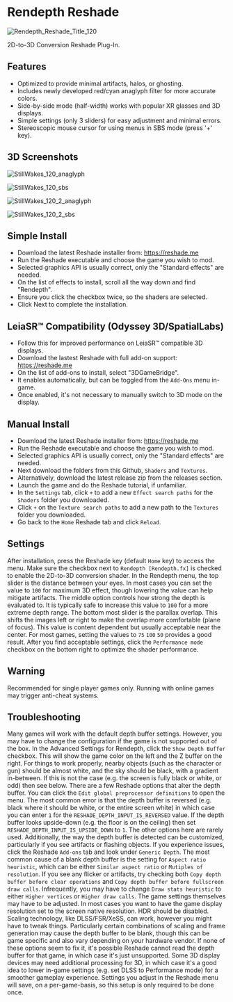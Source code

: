 # Rendepth Reshade
![Rendepth_Reshade_Title_120](https://github.com/user-attachments/assets/6aa30869-5bda-4090-b44b-b1f2e162cb33)

2D-to-3D Conversion Reshade Plug-In.

## Features
- Optimized to provide minimal artifacts, halos, or ghosting.
- Includes newly developed red/cyan anaglyph filter for more accurate colors.
- Side-by-side mode (half-width) works with popular XR glasses and 3D displays.
- Simple settings (only 3 sliders) for easy adjustment and minimal errors.
- Stereoscopic mouse cursor for using menus in SBS mode (press '+' key).

## 3D Screenshots

![StillWakes_120_anaglyph](https://github.com/user-attachments/assets/316d2af2-9a26-487a-b6fd-d3b437a8da5c)

![StillWakes_120_sbs](https://github.com/user-attachments/assets/31bf065f-12e9-4ff0-b2de-8b8c2f92cc43)

![StillWakes_120_2_anaglyph](https://github.com/user-attachments/assets/01d5123c-266b-451e-a97e-86eb209276ec)

![StillWakes_120_2_sbs](https://github.com/user-attachments/assets/af4e6b26-9674-4a33-9928-83176e0a83f5)


## Simple Install

- Download the latest Reshade installer from: https://reshade.me
- Run the Reshade executable and choose the game you wish to mod.
- Selected graphics API is usually correct, only the "Standard effects" are needed.
- On the list of effects to install, scroll all the way down and find "Rendepth".
- Ensure you click the checkbox twice, so the shaders are selected.
- Click Next to complete the installation.

## LeiaSR™ Compatibility (Odyssey 3D/SpatialLabs)

- Follow this for improved performance on LeiaSR™ compatible 3D displays.
- Download the lastest Reshade with full add-on support: https://reshade.me
- On the list of add-ons to install, select "3DGameBridge".
- It enables automatically, but can be toggled from the `Add-Ons` menu in-game.
- Once enabled, it's not necessary to manually switch to 3D mode on the display.
  
## Manual Install

- Download the latest Reshade installer from: https://reshade.me
- Run the Reshade executable and choose the game you wish to mod.
- Selected graphics API is usually correct, only the "Standard effects" are needed.
- Next download the folders from this Github, `Shaders` and `Textures`.
- Alternatively, download the latest release zip from the releases section.
- Launch the game and do the Reshade tutorial, if unfamiliar.
- In the `Settings` tab, click `+` to add a new `Effect search paths` for the `Shaders` folder you downloaded.
- Click `+` on the `Texture search paths` to add a new path to the `Textures` folder you downloaded.
- Go back to the `Home` Reshade tab and click `Reload`.

## Settings

After installation, press the Reshade key (default `Home` key) to access the menu. Make sure the checkbox next to `Rendepth [Rendepth.fx]` is checked to enable the 2D-to-3D conversion shader. In the Rendepth menu, the top slider is the distance between your eyes. In most cases you can set the value to `100` for maximum 3D effect, though lowering the value can help mitigate artifacts. The middle option controls how strong the depth is evaluated to. It is typically safe to increase this value to `100` for a more extreme depth range. The bottom most slider is the parallax overlap. This shifts the images left or right to make the overlap more comfortable (plane of focus). This value is content dependent but usually acceptable near the center. For most games, setting the values to `75` `100` `50` provides a good result. After you find acceptable settings, click the `Performance mode` checkbox on the bottom right to optimize the shader performance.

## Warning

Recommended for single player games only. Running with online games may trigger anti-cheat systems.

## Troubleshooting

Many games will work with the default depth buffer settings. However, you may have to change the configuration if the game is not supported out of the box. In the Advanced Settings for Rendepth, click the `Show Depth Buffer` checkbox. This will show the game color on the left and the Z buffer on the right. For things to work properly, nearby objects (such as the character or gun) should be almost white, and the sky should be black, with a gradient in-between. If this is not the case (e.g. the screen is fully black or white, or odd) then see below. There are a few Reshade options that alter the depth buffer. You can click the `Edit global preprocessor definitions` to open the menu. The most common error is that the depth buffer is reversed (e.g. black where it should be white, or the entire screen white) in which case you can enter `1` for the `RESHADE_DEPTH_INPUT_IS_REVERSED` value. If the depth buffer looks upside-down (e.g. the floor is on the ceiling) then set `RESHADE_DEPTH_INPUT_IS_UPSIDE_DOWN` to `1`. The other options here are rarely used. Additionally, the way the depth buffer is detected can be customized, particularly if you see artifacts or flashing objects. If you experience issues, click the Reshade `Add-ons` tab and look under `Generic Depth`. The most common cause of a blank depth buffer is the setting for `Aspect ratio heuristic`, which can be either `Similar aspect ratio` or `Mutiples of resolution`. If you see any flicker or artifacts, try checking both `Copy depth buffer before clear operations` and `Copy depth buffer before fullscreen draw calls`. Infrequently, you may have to change `Draw stats heuristic` to either `Higher vertices` or `Higher draw calls`. The game settings themselves may have to be adjusted. In most cases you want to have the game display resolution set to the screen native resolution. HDR should be disabled. Scaling technology, like DLSS/FSR/XeSS, can work, however you might have to tweak things. Particularly certain combinations of scaling and frame generation may cause the depth buffer to be blank, though this can be game specific and also vary depending on your hardware vendor. If none of these options seem to fix it, it's possible Reshade cannot read the depth buffer for that game, in which case it's just unsupported. Some 3D display devices may need additional processing for 3D, in which case it's a good idea to lower in-game settings (e.g. set DLSS to Performance mode) for a smoother gameplay experience. Settings you adjust in the Reshade menu will save, on a per-game-basis, so this setup is only required to be done once.
